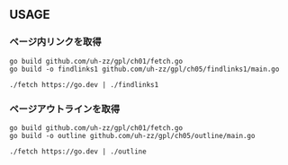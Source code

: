 ## USAGE

### ページ内リンクを取得

```
go build github.com/uh-zz/gpl/ch01/fetch.go
go build -o findlinks1 github.com/uh-zz/gpl/ch05/findlinks1/main.go

./fetch https://go.dev | ./findlinks1
```

### ページアウトラインを取得

```
go build github.com/uh-zz/gpl/ch01/fetch.go
go build -o outline github.com/uh-zz/gpl/ch05/outline/main.go

./fetch https://go.dev | ./outline
```
